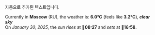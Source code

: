 
자동으로 추가된 텍스트입니다.

<!--START_SECTION:weather:moscow-->
Currently in **Moscow** (RU), the weather is: **6.0°C** (feels like **3.2°C**), ***clear sky***<br/>
On *January 30, 2025*, the *sun rises* at 🌅**08:27** and *sets* at 🌇**16:58**.
<!--END_SECTION:weather-->

